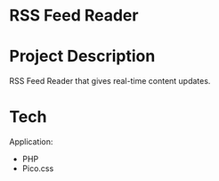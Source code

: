 # RSS Feed Reader

# Project Description

RSS Feed Reader that gives real-time content updates.

# Tech

Application:

- PHP
- Pico.css
